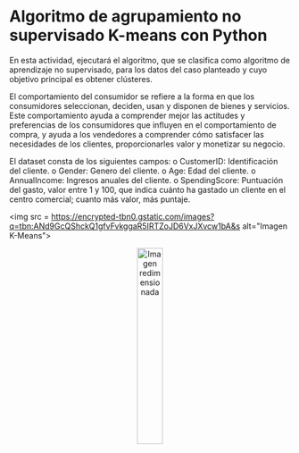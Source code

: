 # Algoritmo de agrupamiento no supervisado K-means con Python
En esta actividad, ejecutará el algoritmo, que se clasifica como algoritmo de aprendizaje no supervisado, para los datos del caso planteado y cuyo objetivo principal es obtener clústeres.

El comportamiento del consumidor se refiere a la forma en que los consumidores seleccionan, deciden, 
usan y disponen de bienes y servicios. Este comportamiento ayuda a comprender mejor las actitudes y 
preferencias de los consumidores que influyen en el comportamiento de compra, y ayuda a los vendedores 
a comprender cómo satisfacer las necesidades de los clientes, proporcionarles valor y monetizar su 
negocio.

El dataset consta de los siguientes campos: 
o CustomerID: Identificación del cliente. 
o Gender: Genero del cliente. 
o Age: Edad del cliente. 
o AnnualIncome: Ingresos anuales del cliente. 
o SpendingScore: Puntuación del gasto, valor entre 1 y 100, que indica cuánto ha gastado un cliente 
en el centro comercial; cuanto más valor, más puntaje. 


<img src = https://encrypted-tbn0.gstatic.com/images?q=tbn:ANd9GcQShckQ1gfvFvkggaR5IRTZoJD6VxJXvcw1bA&s alt="Imagen K-Means">

<div align="center">
  <img src="https://upload.wikimedia.org/wikipedia/commons/d/df/Logotipo_SENA.jpg" alt="Imagen redimensionada" width="30%" height="auto">
</div>


